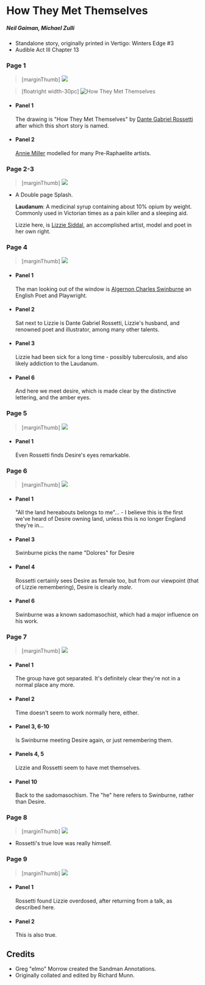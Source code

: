 # How They Met Themselves

##### Neil Gaiman, Michael Zulli

- Standalone story, originally printed in Vertigo: Winters Edge #3
- Audible Act III Chapter 13

### Page 1

> [marginThumb] ![](thumbnails/sandman-how-met/page01.jpg)

> [floatright width-30pc] ![How They Met Themselves](images/HowTheyMetThemselves.jpg)

- #### Panel 1

  The drawing is "How They Met Themselves" by [Dante Gabriel Rossetti](https://en.wikipedia.org/wiki/Dante_Gabriel_Rossetti) after which this short story is named.

- #### Panel 2

  [Annie Miller](https://en.wikipedia.org/wiki/Annie_Miller) modelled for many Pre-Raphaelite artists.

### Page 2-3

> [marginThumb] ![](thumbnails/sandman-how-met/page02-03.jpg)

- A Double page Splash.

  **Laudanum**: A medicinal syrup containing about 10% opium by weight. Commonly used in Victorian times as a pain killer and a sleeping aid.

  Lizzie here, is [Lizzie Siddal](https://en.wikipedia.org/wiki/Elizabeth_Siddal), an accomplished artist, model and poet in her own right.

### Page 4

> [marginThumb] ![](thumbnails/sandman-how-met/page04.jpg)

- #### Panel 1

  The man looking out of the window is [Algernon Charles Swinburne](https://en.wikipedia.org/wiki/Algernon_Charles_Swinburne) an English Poet and Playwright.

- #### Panel 2

  Sat next to Lizzie is Dante Gabriel Rossetti, Lizzie's husband, and renowned poet and illustrator, among many other talents.

- #### Panel 3

  Lizzie had been sick for a long time - possibly tuberculosis, and also likely addiction to the Laudanum.

- #### Panel 6
  And here we meet desire, which is made clear by the distinctive lettering, and the amber eyes.

### Page 5

> [marginThumb] ![](thumbnails/sandman-how-met/page05.jpg)

- #### Panel 1
  Even Rossetti finds Desire's eyes remarkable.

### Page 6

> [marginThumb] ![](thumbnails/sandman-how-met/page06.jpg)

- #### Panel 1

  "All the land hereabouts belongs to me"... - I believe this is the first we've heard of Desire owning land, unless this is no longer England they're in...

- #### Panel 3

  Swinburne picks the name "Dolores" for Desire

- #### Panel 4

  Rossetti certainly sees Desire as female too, but from our viewpoint (that of Lizzie remembering), Desire is clearly _male_.

- #### Panel 6
  Swinburne was a known sadomasochist, which had a major influence on his work.

### Page 7

> [marginThumb] ![](thumbnails/sandman-how-met/page07.jpg)

- #### Panel 1

  The group have got separated. It's definitely clear they're not in a normal place any more.

- #### Panel 2

  Time doesn't seem to work normally here, either.

- #### Panel 3, 6-10

  Is Swinburne meeting Desire again, or just remembering them.

- #### Panels 4, 5

  Lizzie and Rossetti seem to have met themselves.

- #### Panel 10
  Back to the sadomasochism. The "he" here refers to Swinburne, rather than Desire.

### Page 8

> [marginThumb] ![](thumbnails/sandman-how-met/page08.jpg)

- Rossetti's true love was really himself.

### Page 9

> [marginThumb] ![](thumbnails/sandman-how-met/page09.jpg)

- #### Panel 1

  Rossetti found Lizzie overdosed, after returning from a talk, as described here.

- #### Panel 2

  This is also true.

## Credits

- Greg "elmo" Morrow created the Sandman Annotations.
- Originally collated and edited by Richard Munn.
